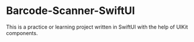 # Barcode-Scanner-SwiftUI
This is a practice or learning project written in SwiftUI with the help of UIKit components.
